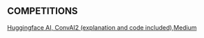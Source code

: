 ## COMPETITIONS

[Huggingface AI,  ConvAI2 (explanation and code included),Medium](https://medium.com/huggingface/how-to-build-a-state-of-the-art-conversational-ai-with-transfer-learning-2d818ac26313)


